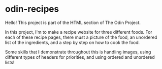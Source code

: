 # odin-recipes

Hello! This project is part of the HTML section of The Odin Project.

In this project, I'm to make a recipe website for three different foods. 
For each of these recipe pages, there must a picture of the food, an unordered list of the ingredients, and a step by step on how to cook the food.

Some skills that I demonstrate throughout this is handling images, using different types of headers for priorities, and using ordered and unordered lists!